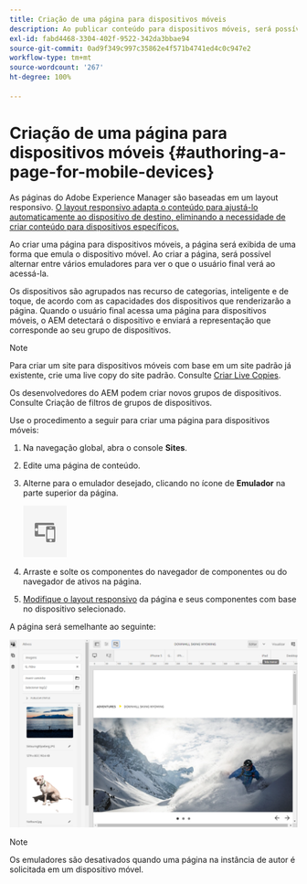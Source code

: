 ```yaml
---
title: Criação de uma página para dispositivos móveis
description: Ao publicar conteúdo para dispositivos móveis, será possível alternar entre vários emuladores para ver o que o usuário final verá
exl-id: fabd4468-3304-402f-9522-342da3bbae94
source-git-commit: 0ad9f349c997c35862e4f571b4741ed4c0c947e2
workflow-type: tm+mt
source-wordcount: '267'
ht-degree: 100%

---
```


# Criação de uma página para dispositivos móveis    {#authoring-a-page-for-mobile-devices}

As páginas do Adobe Experience Manager são baseadas em um layout responsivo. [O layout responsivo adapta o conteúdo para ajustá-lo automaticamente ao dispositivo de destino, eliminando a necessidade de criar conteúdo para dispositivos específicos.](/help/sites-cloud/authoring/features/responsive-layout.md)

Ao criar uma página para dispositivos móveis, a página será exibida de uma forma que emula o dispositivo móvel. Ao criar a página, será possível alternar entre vários emuladores para ver o que o usuário final verá ao acessá-la.

Os dispositivos são agrupados nas recurso de categorias, inteligente e de toque, de acordo com as capacidades dos dispositivos que renderizarão a página. Quando o usuário final acessa uma página para dispositivos móveis, o AEM detectará o dispositivo e enviará a representação que corresponde ao seu grupo de dispositivos.

>[!NOTE]
>
>Para criar um site para dispositivos móveis com base em um site padrão já existente, crie uma live copy do site padrão. Consulte [Criar Live Copies](/help/sites-cloud/administering/msm/creating-live-copies.md).
>
>Os desenvolvedores do AEM podem criar novos grupos de dispositivos. Consulte Criação de filtros de grupos de dispositivos.

<!--
>AEM developers can create new device groups. (See [Creating Device Group Filters](/help/sites-developing/groupfilters.md).)
-->

Use o procedimento a seguir para criar uma página para dispositivos móveis:

1. Na navegação global, abra o console **Sites**.
1. Edite uma página de conteúdo.
1. Alterne para o emulador desejado, clicando no ícone de **Emulador** na parte superior da página.

   ![Ícone de Emulador](/help/sites-cloud/authoring/assets/emulator.png)

1. Arraste e solte os componentes do navegador de componentes ou do navegador de ativos na página.
1. [Modifique o layout responsivo](/help/sites-cloud/authoring/features/responsive-layout.md) da página e seus componentes com base no dispositivo selecionado.

A página será semelhante ao seguinte:

![Exemplo de dispositivo móvel](/help/sites-cloud/authoring/assets/mobile.png)

>[!NOTE]
>
>Os emuladores são desativados quando uma página na instância de autor é solicitada em um dispositivo móvel.
